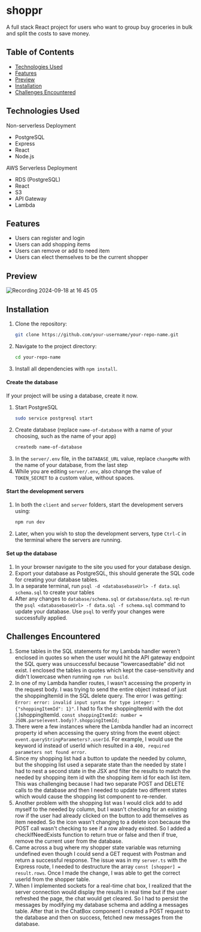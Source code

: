 # shoppr

A full stack React project for users who want to group buy groceries in bulk and split the costs to save money.

## Table of Contents

- [Technologies Used](#technologies-used)
- [Features](#features)
- [Preview](#preview)
- [Installation](#installation)
- [Challenges Encountered](#challenges-encountered)

## Technologies Used

Non-serverless Deployment

- PostgreSQL
- Express
- React
- Node.js

AWS Serverless Deployment

- RDS (PostgreSQL)
- React
- S3
- API Gateway
- Lambda

## Features

- Users can register and login
- Users can add shopping items
- Users can remove or add to need item
- Users can elect themselves to be the current shopper

## Preview

![Recording 2024-09-18 at 16 45 05](https://github.com/user-attachments/assets/00b1de4b-b80c-4192-9be6-73620f8dcac9)

## Installation

1. Clone the repository:
   ```bash
   git clone https://github.com/your-username/your-repo-name.git
   ```
2. Navigate to the project directory:
   ```bash
   cd your-repo-name
   ```
3. Install all dependencies with `npm install`.

#### Create the database

If your project will be using a database, create it now.

1. Start PostgreSQL
   ```sh
   sudo service postgresql start
   ```
1. Create database (replace `name-of-database` with a name of your choosing, such as the name of your app)
   ```sh
   createdb name-of-database
   ```
1. In the `server/.env` file, in the `DATABASE_URL` value, replace `changeMe` with the name of your database, from the last step
1. While you are editing `server/.env`, also change the value of `TOKEN_SECRET` to a custom value, without spaces.

#### Start the development servers

1. In both the `client` and `server` folders, start the development servers using:
   ```sh
   npm run dev
   ```
1. Later, when you wish to stop the development servers, type `Ctrl-C` in the terminal where the servers are running.

#### Set up the database

1. In your browser navigate to the site you used for your database design.
2. Export your database as PostgreSQL, this should generate the SQL code for creating your database tables.
3. In a separate terminal, run `psql -d <databasebaseUrl> -f data.sql schema.sql` to create your tables
4. After any changes to `database/schema.sql` or `database/data.sql` re-run the `psql <databasebaseUrl> -f data.sql -f schema.sql` command to update your database. Use `psql` to verify your changes were successfully applied.

## Challenges Encountered

1. Some tables in the SQL statements for my Lambda handler weren't enclosed in quotes so when the user would hit the API gateway endpoint the SQL query was unsuccessful because "lowercasedtable" did not exist. I enclosed the tables in quotes which kept the case-sensitivity and didn't lowercase when running `npm run build`.
2. In one of my Lambda handler routes, I wasn't accessing the property in the request body. I was trying to send the entire object instead of just the shoppingItemId in the SQL delete query. The error I was getting: `Error: error: invalid input syntax for type integer: "{"shoppingItemId": 1}"`. I had to fix the shoppingItemId with the dot (.)shoppingItemId. `const shoppingItemId: number = JSON.parse(event.body)?.shoppingItemId;`
3. There were a few instances where the Lambda handler had an incorrect property id when accessing the query string from the event object: `event.queryStringParameters?.userId`. For example, I would use the keyword id instead of userId which resulted in a `400, required parameters not found error`.
4. Since my shopping list had a button to update the needed by column, but the shopping list used a separate state than the needed by state I had to nest a second state in the JSX and filter the results to match the needed by shopping item id with the shopping item id for each list item. This was challenging because I had two separate POST and DELETE calls to the database and then I needed to update two different states which would cause the shopping list component to re-render.
5. Another problem with the shopping list was I would click add to add myself to the needed by column, but I wasn't checking for an existing row if the user had already clicked on the button to add themselves as item needed. So the icon wasn't changing to a delete icon because the POST call wasn't checking to see if a row already existed. So I added a checkIfNeedExists function to return true or false and then if true, remove the current user from the database.
6. Came across a bug where my shopper state variable was returning undefined even though I could send a GET request with Postman and return a successful response. The issue was in my `server.ts` with the Express route, I needed to destructure the array `const [shopper] = result.rows`. Once I made the change, I was able to get the correct userId from the shopper table.
7. When I implemented sockets for a real-time chat box, I realized that the server connection would display the results in real time but if the user refreshed the page, the chat would get cleared. So I had to persist the messages by modifying my database schema and adding a messages table. After that in the ChatBox component I created a POST request to the database and then on success, fetched new messages from the database.
